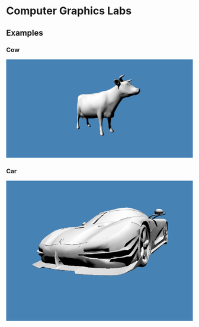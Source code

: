 # Computer Graphics Labs

## Examples
### Cow
![Cow 1366 * 720](./assets/img/cow-1366x720.png)
### Car
![Car 800 * 600](./assets/img/car-800x600.png)
